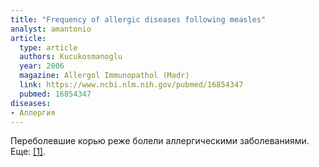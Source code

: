 ```yaml
---
title: "Frequency of allergic diseases following measles"
analyst: amantonio
article:
  type: article
  authors: Kucukosmanoglu
  year: 2006
  magazine: Allergol Immunopathol (Madr)
  link: https://www.ncbi.nlm.nih.gov/pubmed/16854347
  pubmed: 16854347
diseases:
- Аллергия
---
```


Переболевшие корью реже болели аллергическими заболеваниями. Еще: [[1]](https://www.ncbi.nlm.nih.gov/pubmed/14998384).
